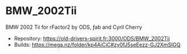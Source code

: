 # BMW_2002Tii

BMW 2002 Tii for rFactor2 by ODS, ƒab and Cyril Cherry

* Repository: https://old-drivers-spirit.fr:3000/ODS/BMW_2002Tii
* Builds: https://mega.nz/folder/kp4AiCiC#zy0fJ5seEezz-GJ2XmSIGQ
